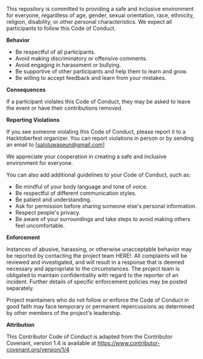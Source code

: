 This repository is committed to providing a safe and inclusive environment for everyone, regardless of age, gender, sexual orientation, race, ethnicity, religion, disability, or other personal characteristics. We expect all participants to follow this Code of Conduct.

**Behavior**

   - Be respectful of all participants.
   - Avoid making discriminatory or offensive comments.
   - Avoid engaging in harassment or bullying.
   - Be supportive of other participants and help them to learn and grow.
   - Be willing to accept feedback and learn from your mistakes.

**Consequences**

If a participant violates this Code of Conduct, they may be asked to leave the event or have their contributions removed.

**Reporting Violations**

If you see someone violating this Code of Conduct, please report it to a Hacktoberfest organizer. You can report violations in person or by sending an email to [saloluwaseun@gmail.com]

We appreciate your cooperation in creating a safe and inclusive environment for everyone.

You can also add additional guidelines to your Code of Conduct, such as:

   * Be mindful of your body language and tone of voice.
   * Be respectful of different communication styles.
   * Be patient and understanding.
   * Ask for permission before sharing someone else's personal information.
   * Respect people's privacy.
   * Be aware of your surroundings and take steps to avoid making others feel uncomfortable.

**Enforcement**

Instances of abusive, harassing, or otherwise unacceptable behavior may be reported by contacting the project team HERE!. All complaints will be reviewed and investigated, and will result in a response that is deemed necessary and appropriate to the circumstances. The project team is obligated to maintain confidentiality with regard to the reporter of an incident. Further details of specific enforcement policies may be posted separately.

Project maintainers who do not follow or enforce the Code of Conduct in good faith may face temporary or permanent repercussions as determined by other members of the project's leadership. 


**Attribution**

This Contributor Code of Conduct is adapted from the Contributor Covenant, version 1.4 is available at https://www.contributor-covenant.org/version/1/4